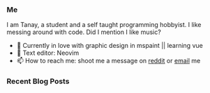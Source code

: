 ### Me

I am Tanay, a student and a self taught programming hobbyist. I like messing around with code. Did I mention I like music?

- 🌱 Currently in love with graphic design in mspaint || learning vue
- 📔 Text editor: Neovim
- 📫 How to reach me: shoot me a message on [reddit](https://reddit.com/u/KidnappingNemo) or [email](mailto:tanaybhardwaj24@gmail.com) me
<!-- - ⌨️ [My Blog](https://tanaybhardwaj24.github.io/blog) -->

### Recent Blog Posts

<!-- BLOG-POST-LIST:START -->
<!-- BLOG-POST-LIST:END -->
